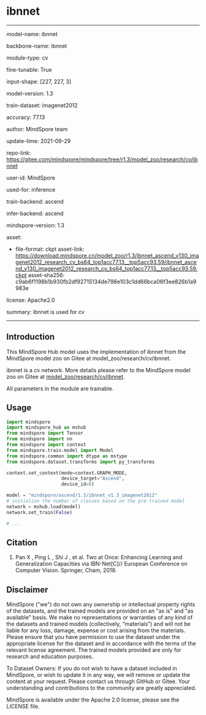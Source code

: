 # ibnnet

---

model-name: ibnnet

backbone-name: ibnnet

module-type: cv

fine-tunable: True

input-shape: [227, 227, 3]

model-version: 1.3

train-dataset: imagenet2012

accuracy: 77.13

author: MindSpore team

update-time: 2021-09-29

repo-link: <https://gitee.com/mindspore/mindspore/tree/r1.3/model_zoo/research/cv/ibnnet>

user-id: MindSpore

used-for: inference

train-backend: ascend

infer-backend: ascend

mindspore-version: 1.3

asset:

-
    file-format: ckpt
    asset-link: <https://download.mindspore.cn/model_zoo/r1.3/ibnnet_ascend_v130_imagenet2012_research_cv_bs64_top1acc77.13__top5acc93.59/ibnnet_ascend_v130_imagenet2012_research_cv_bs64_top1acc77.13__top5acc93.59.ckpt>
    asset-sha256: c9ab6f1198b1b930fb2df92715134de798e103c1dd66bca06f3ee826b1a9983e

license: Apache2.0

summary: ibnnet is used for cv

---

## Introduction

This MindSpore Hub model uses the implementation of ibnnet from the MindSpore model zoo on Gitee at model_zoo/research/cv/ibnnet.

ibnnet is a cv network. More details please refer to the MindSpore model zoo on Gitee at [model_zoo/research/cv/ibnnet](https://gitee.com/mindspore/mindspore/blob/r1.3/model_zoo/research/cv/ibnnet/README_CN.md).

All parameters in the module are trainable.

## Usage

```python
import mindspore
import mindspore_hub as mshub
from mindspore import Tensor
from mindspore import nn
from mindspore import context
from mindspore.train.model import Model
from mindspore.common import dtype as mstype
from mindspore.dataset.transforms import py_transforms

context.set_context(mode=context.GRAPH_MODE,
                    device_target="Ascend",
                    device_id=0)

model = "mindspore/ascend/1.3/ibnnet_v1.3_imagenet2012"
# initialize the number of classes based on the pre-trained model
network = mshub.load(model)
network.set_train(False)

# ...
```

## Citation

1. Pan X ,  Ping L ,  Shi J , et al. Two at Once: Enhancing Learning and Generalization Capacities via IBN-Net[C]// European Conference on Computer Vision. Springer, Cham, 2018.

## Disclaimer

MindSpore ("we") do not own any ownership or intellectual property rights of the datasets, and the trained models are provided on an "as is" and "as available" basis. We make no representations or warranties of any kind of the datasets and trained models (collectively, “materials”) and will not be liable for any loss, damage, expense or cost arising from the materials. Please ensure that you have permission to use the dataset under the appropriate license for the dataset and in accordance with the terms of the relevant license agreement. The trained models provided are only for research and education purposes.

To Dataset Owners: If you do not wish to have a dataset included in MindSpore, or wish to update it in any way, we will remove or update the content at your request. Please contact us through GitHub or Gitee. Your understanding and contributions to the community are greatly appreciated.

MindSpore is available under the Apache 2.0 license, please see the LICENSE file.